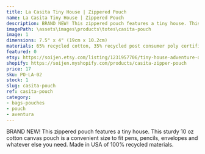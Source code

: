 ```yaml
---
title: La Casita Tiny House | Zippered Pouch
name: La Casita Tiny House | Zippered Pouch
description: BRAND NEW! This zippered pouch features a tiny house. This sturdy 10 oz cotton canvas pouch is a convenient size to fit pens, pencils, envelopes and whatever else you need.
imagePath: \assets\images\products\totes\casita-pouch
image: 1
dimensions: 7.5" x 4" (19cm x 10.2cm)
materials: 65% recycled cotton, 35% recycled post consumer poly certified
featured: 0
etsy: https://soijen.etsy.com/listing/1231957706/tiny-house-adventure-dog-zippered-pouch?utm_source=Copy&utm_medium=ListingManager&utm_campaign=Share&utm_term=so.lmsm&share_time=1695259504465
shopify: https://soijen.myshopify.com/products/casita-zipper-pouch
price: 17
sku: PO-LA-02
stock: 1
slug: casita-pouch
ref: casita-pouch
category:
- bags-pouches
- pouch
- aventura
---
```

BRAND NEW! This zippered pouch features a tiny house. This sturdy 10 oz cotton canvas pouch is a convenient size to fit pens, pencils, envelopes and whatever else you need. Made in USA of 100% recycled materials.
